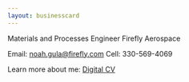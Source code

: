 ```yaml
---
layout: businesscard
---
```

Materials and Processes Engineer
Firefly Aerospace

Email: [noah.gula@firefly.com](mailto:noah.gula@firefly.com)
Cell: 330-569-4069

Learn more about me: [Digital CV](noahgula.com)